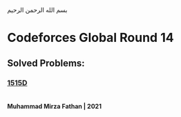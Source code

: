 بسم الله الرحمن الرحيم
<br />
# Codeforces Global Round 14
## Solved Problems:
### [1515D](https://codeforces.com/problemset/problem/1515/D) <br/><br/>
**Muhammad Mirza Fathan | 2021**
